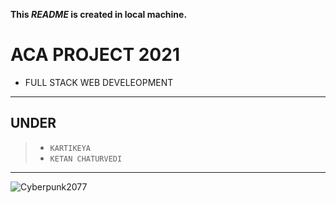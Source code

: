 **This *README* is created in local machine.**
#  ACA PROJECT 2021
   - FULL STACK WEB DEVELEOPMENT
-------

 ##  UNDER 
  > - `KARTIKEYA`
  > - `KETAN CHATURVEDI`
 ---------
![Cyberpunk2077](https://cdn.pixabay.com/photo/2020/12/20/21/17/city-5848267_1280.jpg)

